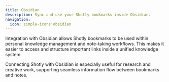 ```yaml
---
title: Obsidian
description: Sync and use your Shotly bookmarks inside Obsidian.
navigation:
  icon: simple-icons:obsidian
---
```


Integration with Obsidian allows Shotly bookmarks to be used within personal knowledge management and note-taking workflows. This makes it easier to access and structure important links inside a unified knowledge system.

Connecting Shotly with Obsidian is especially useful for research and creative work, supporting seamless information flow between bookmarks and notes.
